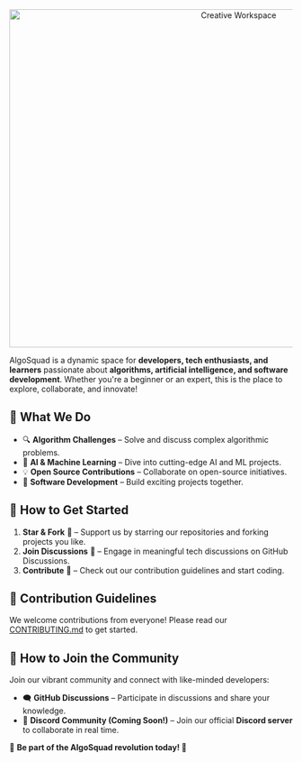 <div align=center>

<img src="https://github.com/user-attachments/assets/03d14c7c-d91a-4a15-ae40-55a32c04ece3" alt="Creative Workspace" width="800" height="600">
  
</div>





AlgoSquad is a dynamic space for **developers, tech enthusiasts, and learners** passionate about **algorithms, artificial intelligence, and software development**. Whether you're a beginner or an expert, this is the place to explore, collaborate, and innovate!

## 🌟 What We Do
- 🔍 **Algorithm Challenges** – Solve and discuss complex algorithmic problems.
- 🤖 **AI & Machine Learning** – Dive into cutting-edge AI and ML projects.
- 💡 **Open Source Contributions** – Collaborate on open-source initiatives.
- 🚀 **Software Development** – Build exciting projects together.

## 📌 How to Get Started
1. **Star & Fork** 🌟 – Support us by starring our repositories and forking projects you like.
2. **Join Discussions** 💬 – Engage in meaningful tech discussions on GitHub Discussions.
3. **Contribute** 🔧 – Check out our contribution guidelines and start coding.

## 🤝 Contribution Guidelines
We welcome contributions from everyone! Please read our [CONTRIBUTING.md](CONTRIBUTING.md) to get started.

## 🔗 How to Join the Community
Join our vibrant community and connect with like-minded developers:
- 🗨️ **GitHub Discussions** – Participate in discussions and share your knowledge.
- 💬 **Discord Community (Coming Soon!)** – Join our official **Discord server** to collaborate in real time.

📌 **Be part of the AlgoSquad revolution today! 🚀**

